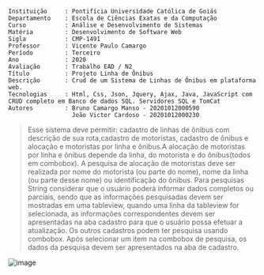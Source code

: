 	
	Instituição     : Pontifícia Universidade Católica de Goiás
	Departamento    : Escola de Ciências Exatas e da Computação
	Curso           : Análise e Desenvolvimento de Sistemas
	Matéria         : Desenvolvimento de Software Web 
    Sigla           : CMP-1491
	Professor       : Vicente Paulo Camargo
	Período         : Terceiro
    Ano             : 2020
	Avaliação       : Trabalho EAD / N2
	Título          : Projeto Linha de Ônibus
	Descrição       : Crud de um Sistema de Linhas de Ônibus em plataforma web. 
	Tecnologias     : Html, Css, Json, Jquery, Ajax, Java, JavaScript com CRUD completo em Banco de dados SQL. Servidores SQL e TomCat
	Autores         : Bruno Camargo Manso - 20201012000590
                      João Victor Cardoso - 20201012000230

> Esse sistema deve permitir: cadastro de linhas de ônibus com descrição de sua rota,cadastro de motoristas, cadastro de ônibus e alocação e motoristas por linha e ônibus.A alocação de motoristas por linha e ônibus depende da linha, do motorista e do ônibus(todos em combobox). A pesquisa de alocação de motoristas deve ser realizada por nome do motorista (ou parte do nome), nome da linha (ou parte desse nome) ou identificação do ônibus. Para pesquisas String considerar que o usuário poderá informar dados completos ou parciais, sendo que as informações pesquisadas devem ser mostradas em uma tableview, quando uma linha da tableview for selecionada, as informações correspondentes devem ser apresentadas na aba cadastro para que o usuário possa efetuar a atualização. Os outros cadastros podem ter pesquisa usando combobox. Após selecionar um item na combobox de pesquisa, os dados da pesquisa devem ser apresentados na aba de cadastro.

![image](https://github.com/M4NS0/Projetos/blob/master/LinhasDeOnibus/Linha%20de%20Onibus.png)